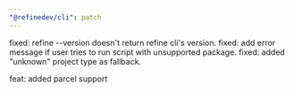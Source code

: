 ```yaml
---
"@refinedev/cli": patch
---
```


fixed: refine --version doesn't return refine cli's version.
fixed: add error message if user tries to run script with unsupported package.
fixed: added "unknown" project type as fallback.

feat: added parcel support
